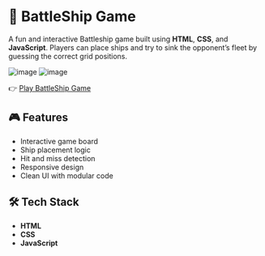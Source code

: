 # 🚢 BattleShip Game

A fun and interactive Battleship game built using **HTML**, **CSS**, and **JavaScript**. Players can place ships and try to sink the opponent’s fleet by guessing the correct grid positions.


![image](https://github.com/user-attachments/assets/9eef9d39-4c88-4ba5-9b65-8a79dca8d2b4)
![image](https://github.com/user-attachments/assets/0fbc0c57-d22d-4a9b-b695-3d178e32309d)

👉 [Play BattleShip Game](https://battle-ship-game-rho.vercel.app/)

## 🎮 Features

- Interactive game board
- Ship placement logic
- Hit and miss detection
- Responsive design
- Clean UI with modular code

## 🛠 Tech Stack

- **HTML**
- **CSS**
- **JavaScript**


